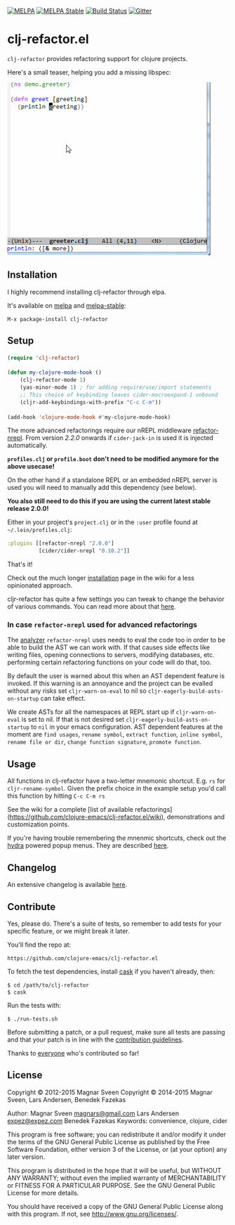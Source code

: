 [![MELPA](http://melpa.org/packages/clj-refactor-badge.svg)](http://melpa.org/#/clj-refactor)
[![MELPA Stable](http://stable.melpa.org/packages/clj-refactor-badge.svg)](http://stable.melpa.org/#/clj-refactor)
[![Build Status](https://secure.travis-ci.org/clojure-emacs/clj-refactor.el.png?branch=master)](http://travis-ci.org/clojure-emacs/clj-refactor.el)
[![Gitter](https://badges.gitter.im/Join%20Chat.svg)](https://gitter.im/clojure-emacs/refactor-nrepl?utm_source=badge&utm_medium=badge&utm_campaign=pr-badge)

# clj-refactor.el

`clj-refactor` provides refactoring support for clojure projects.

Here's a small teaser, helping you add a missing libspec:

![](examples/add-missing-libspec.gif)

## Installation

I highly recommend installing clj-refactor through elpa.

It's available on [melpa](http://melpa.org/) and [melpa-stable](http://stable.melpa.org/):

    M-x package-install clj-refactor

## Setup

```el
(require 'clj-refactor)

(defun my-clojure-mode-hook ()
    (clj-refactor-mode 1)
    (yas-minor-mode 1) ; for adding require/use/import statements
    ;; This choice of keybinding leaves cider-macroexpand-1 unbound
    (cljr-add-keybindings-with-prefix "C-c C-m"))

(add-hook 'clojure-mode-hook #'my-clojure-mode-hook)
```

The more advanced refactorings require our nREPL middleware [refactor-nrepl](https://github.com/clojure-emacs/refactor-nrepl). From version *2.2.0* onwards if `cider-jack-in` is used it is injected automatically.

**`profiles.clj` or `profile.boot` don't need to be modified anymore for the above usecase!**

On the other hand if a standalone REPL or an embedded nREPL server is used you will need to manually add this dependency (see below).

**You also still need to do this if you are using the current latest stable release 2.0.0!**

Either in your project's `project.clj` or in the `:user`
profile found at `~/.lein/profiles.clj`:

```clojure
:plugins [[refactor-nrepl "2.0.0"]
          [cider/cider-nrepl "0.10.2"]]
```

That's it!

Check out the much longer [installation](https://github.com/clojure-emacs/clj-refactor.el/wiki/installation) page in the wiki for a less opinionated approach.

cljr-refactor has quite a few settings you can tweak to change the
behavior of various commands.  You can read more about that
[here](https://github.com/clojure-emacs/clj-refactor.el/wiki#customization).

### In case `refactor-nrepl` used for advanced refactorings

The [analyzer](https://github.com/clojure/tools.analyzer) `refactor-nrepl` uses needs to eval the code too in order to be able to build the AST we can work with. If that causes side effects like writing files, opening connections to servers, modifying databases, etc. performing certain refactoring functions on your code will do that, too.

By default the user is warned about this when an AST dependent feature is invoked. If this warning is an annoyance and the project can be evalled without any risks set `cljr-warn-on-eval` to nil so `cljr-eagerly-build-asts-on-startup` can take effect.

We create ASTs for all the namespaces at REPL start up if `cljr-warn-on-eval` is set to nil. If that is not desired set `cljr-eagerly-build-asts-on-startup` to `nil` in your emacs configuration. AST dependent features at the moment are `find usages`, `rename symbol`, `extract function`, `inline symbol`, `rename file or dir`, `change function signature`, `promote function`.

## Usage

All functions in clj-refactor have a two-letter mnemonic shortcut. E.g. `rs` for `cljr-rename-symbol`.  Given the prefix choice in the example setup you'd call this function by hitting `C-c C-m rs`

See the wiki for a complete [list of available refactorings] (https://github.com/clojure-emacs/clj-refactor.el/wiki), demonstrations and customization points.

If you're having trouble remembering the mnenmic shortcuts, check out
the [hydra](https://github.com/abo-abo/hydra) powered popup menus.
They are described
[here](https://github.com/clojure-emacs/clj-refactor.el/wiki/hydra-parent).

## Changelog

An extensive changelog is available [here](CHANGELOG.md).

## Contribute

Yes, please do. There's a suite of tests, so remember to add tests for
your specific feature, or we might break it later.

You'll find the repo at:

    https://github.com/clojure-emacs/clj-refactor.el

To fetch the test dependencies, install
[cask](https://github.com/cask/cask) if you haven't already,
then:

    $ cd /path/to/clj-refactor
    $ cask

Run the tests with:

    $ ./run-tests.sh


Before submitting a patch, or a pull request, make sure all tests are
passing and that your patch is in line with the [contribution
guidelines](CONTRIBUTING.md).

Thanks to [everyone](https://github.com/clojure-emacs/clj-refactor.el/graphs/contributors) who's contributed so far!

## License

Copyright © 2012-2015 Magnar Sveen
Copyright © 2014-2015 Magnar Sveen, Lars Andersen, Benedek Fazekas

Author: Magnar Sveen <magnars@gmail.com>
        Lars Andersen <expez@expez.com>
        Benedek Fazekas
Keywords: convenience, clojure, cider

This program is free software; you can redistribute it and/or modify
it under the terms of the GNU General Public License as published by
the Free Software Foundation, either version 3 of the License, or
(at your option) any later version.

This program is distributed in the hope that it will be useful,
but WITHOUT ANY WARRANTY; without even the implied warranty of
MERCHANTABILITY or FITNESS FOR A PARTICULAR PURPOSE.  See the
GNU General Public License for more details.

You should have received a copy of the GNU General Public License
along with this program.  If not, see <http://www.gnu.org/licenses/>.
